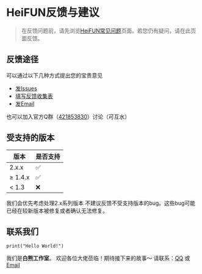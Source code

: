 # HeiFUN反馈与建议

>在反馈问题前，请先浏览[HeiFUN常见问题](/docs/HeiFUN常见问题.md)页面。若您仍有疑问，请在此页面反馈。

## 反馈途径

可以通过以下几种方式提出您的宝贵意见
- [发Issues](https://github.com/Hakuin123/HeiFUN/issues/new)
- [填写反馈收集表](https://docs.qq.com/form/page/DQ2NXSldJcWNkVFF5)
- [发Email](mailto:HK256@qq.com)

也可以加入官方Q群（[421853830](https://jq.qq.com/?_wv=1027&k=ayoFBVSC)）讨论（可互水）

## 受支持的版本

|   版本  |   是否支持    |
| ------ | ---------- |
|   2.x.x  | ✅ |
| ≥ 1.4.x | ✅ |
|  < 1.3  | ❌ |

我们会优先考虑处理2.x系列版本
不建议反馈不受支持版本的bug。这些bug可能已经在较新版本被修复或者确认无法修复。

## 联系我们
```
print("Hello World!")
```
我们是**白熊工作室**。
欢迎各位大佬莅临！期待接下来的故事～
请联系：[QQ](https://qm.qq.com/cgi-bin/qm/qr?k=iE7z_j06ND76LrxjLnNYuat2bJRfjk0p&noverify=0) 或 [Email](mailto:HK256@qq.com)

